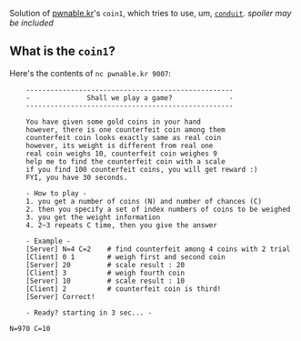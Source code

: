 Solution of [pwnable.kr](http://pwnable.kr)'s `coin1`, which tries to use, um, [`conduit`](https://www.stackage.org/package/conduit). *spoiler may be included*

## What is the `coin1`?
Here's the contents of `nc pwnable.kr 9007`:

```
	---------------------------------------------------
	-              Shall we play a game?              -
	---------------------------------------------------
	
	You have given some gold coins in your hand
	however, there is one counterfeit coin among them
	counterfeit coin looks exactly same as real coin
	however, its weight is different from real one
	real coin weighs 10, counterfeit coin weighes 9
	help me to find the counterfeit coin with a scale
	if you find 100 counterfeit coins, you will get reward :)
	FYI, you have 30 seconds.
	
	- How to play - 
	1. you get a number of coins (N) and number of chances (C)
	2. then you specify a set of index numbers of coins to be weighed
	3. you get the weight information
	4. 2~3 repeats C time, then you give the answer
	
	- Example -
	[Server] N=4 C=2 	# find counterfeit among 4 coins with 2 trial
	[Client] 0 1 		# weigh first and second coin
	[Server] 20			# scale result : 20
	[Client] 3			# weigh fourth coin
	[Server] 10			# scale result : 10
	[Client] 2 			# counterfeit coin is third!
	[Server] Correct!

	- Ready? starting in 3 sec... -
	
N=970 C=10
```
